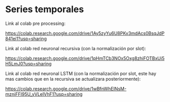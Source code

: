 # Series temporales

Link al colab pre processing:

https://colab.research.google.com/drive/1Ay5zyYu6U8PKv3mdAcs0BsqJdP841ei1?usp=sharing

Link al colab red neuronal recursiva (con la normalización por slot):

https://colab.research.google.com/drive/1pHmTCb3NOx5Oxg8zhiFOTBxUi5H5LmJ0?usp=sharing

Link al colab red neuronal LSTM (con la normalización por slot, este hay mas cambios que en la recursiva se actualizara posteriormente):

https://colab.research.google.com/drive/1wBfnWhEINsM-mzniFFI95U_yVLeIVhF1?usp=sharing

